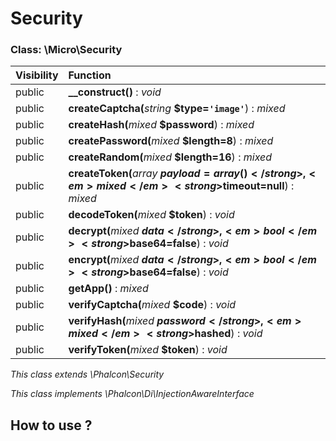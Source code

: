 # Security



### Class: \Micro\Security

| Visibility | Function |
|:-----------|:---------|
| public | <strong>__construct()</strong> : <em>void</em> |
| public | <strong>createCaptcha(</strong><em>string</em> <strong>$type=`'image'`</strong>)</strong> : <em>mixed</em> |
| public | <strong>createHash(</strong><em>mixed</em> <strong>$password</strong>)</strong> : <em>mixed</em> |
| public | <strong>createPassword(</strong><em>mixed</em> <strong>$length=8</strong>)</strong> : <em>mixed</em> |
| public | <strong>createRandom(</strong><em>mixed</em> <strong>$length=16</strong>)</strong> : <em>mixed</em> |
| public | <strong>createToken(</strong><em>array</em> <strong>$payload=array()</strong>, <em>mixed</em> <strong>$timeout=null</strong>)</strong> : <em>mixed</em> |
| public | <strong>decodeToken(</strong><em>mixed</em> <strong>$token</strong>)</strong> : <em>void</em> |
| public | <strong>decrypt(</strong><em>mixed</em> <strong>$data</strong>, <em>bool</em> <strong>$base64=false</strong>)</strong> : <em>void</em> |
| public | <strong>encrypt(</strong><em>mixed</em> <strong>$data</strong>, <em>bool</em> <strong>$base64=false</strong>)</strong> : <em>void</em> |
| public | <strong>getApp()</strong> : <em>mixed</em> |
| public | <strong>verifyCaptcha(</strong><em>mixed</em> <strong>$code</strong>)</strong> : <em>void</em> |
| public | <strong>verifyHash(</strong><em>mixed</em> <strong>$password</strong>, <em>mixed</em> <strong>$hashed</strong>)</strong> : <em>void</em> |
| public | <strong>verifyToken(</strong><em>mixed</em> <strong>$token</strong>)</strong> : <em>void</em> |

*This class extends \Phalcon\Security*

*This class implements \Phalcon\Di\InjectionAwareInterface*




## How to use ? 
